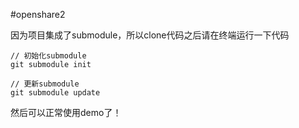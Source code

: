 #openshare2

因为项目集成了submodule，所以clone代码之后请在终端运行一下代码

```
// 初始化submodule
git submodule init

// 更新submodule
git submodule update

```
然后可以正常使用demo了！